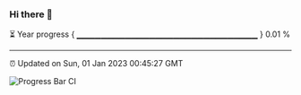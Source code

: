### Hi there 👋

⏳ Year progress { ▁▁▁▁▁▁▁▁▁▁▁▁▁▁▁▁▁▁▁▁▁▁▁▁▁▁▁▁▁▁ } 0.01 %

---

⏰ Updated on Sun, 01 Jan 2023 00:45:27 GMT

![Progress Bar CI](https://github.com/Shyam-Makwana/GitHub-Actions-Demo/workflows/Progress%20Bar%20CI/badge.svg)
